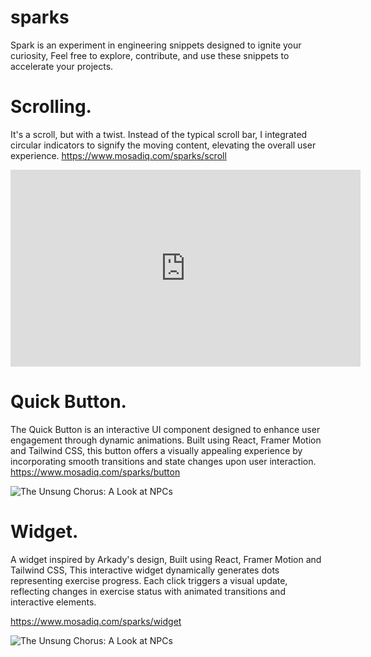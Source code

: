 # sparks

Spark is an experiment in engineering snippets designed to ignite your curiosity, Feel free to explore, contribute, and use these snippets to accelerate your projects.



# Scrolling.
It's a scroll, but with a twist. Instead of the typical scroll bar, I integrated circular indicators to signify the moving content, elevating the overall user experience.
https://www.mosadiq.com/sparks/scroll

<iframe width="560" height="315" src="https://video.twimg.com/ext_tw_video/1801041108274757632/pu/vid/avc1/480x480/qbJ7cC1MrzCqk444.mp4?tag=12" frameborder="0" allow="accelerometer; autoplay; encrypted-media; gyroscope; picture-in-picture" allowfullscreen></iframe>


# Quick Button.
The Quick Button is an interactive UI component designed to enhance user engagement through dynamic animations. Built using React, Framer Motion and Tailwind CSS, this button offers a visually appealing experience by incorporating smooth transitions and state changes upon user interaction.
https://www.mosadiq.com/sparks/button

![The Unsung Chorus: A Look at NPCs](https://www.mosadiq.com/_next/image?url=%2Ffffsfs.gif&w=256&q=75)


# Widget.
A widget inspired by Arkady's design, Built using React, Framer Motion and Tailwind CSS, This interactive widget dynamically generates dots representing exercise progress. Each click triggers a visual update, reflecting changes in exercise status with animated transitions and interactive elements.

https://www.mosadiq.com/sparks/widget

![The Unsung Chorus: A Look at NPCs](../blog_img/NPCs.png)
